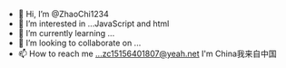- 👋 Hi, I’m @ZhaoChi1234
- 👀 I’m interested in ...JavaScript and html 
- 🌱 I’m currently learning ...
- 💞️ I’m looking to collaborate on ...
- 📫 How to reach me ...zc15156401807@yeah.net
I'm China我来自中国
<!---
ZhaoChi1234/ZhaoChi1234 is a ✨ special ✨ repository because its `README.md` (this file) appears on your GitHub profile.
You can click the Preview link to take a look at your changes.
--->
